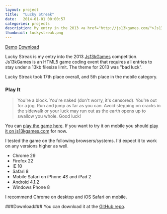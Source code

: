 ```yaml
---
layout: project
title:  "Lucky Streak"
date:   2014-01-01 00:00:57
categories: projects
description: My entry in the 2013 <a href="http://js13kgames.com/">Js13kGames</a>&nbsp;competition.
thumbnail: luckystreak.png
---
```

<p class="linkContainer">
    <a href="/projects/fullscreen/lucky-streak">Demo</a>
    <a href="https://github.com/ferronsays/js13k-LuckyStreak">Download</a>
</p>

Lucky Streak is my entry into the 2013 [Js13kGames][js13kgames] competition.  Js13kGames is an HTML5 game coding event that requires all entries to stay under a 13kb filesize limit.  The theme for 2013 was "bad luck".

Lucky Streak took 17th place overall, and 5th place in the mobile category.

### Play It ###

> You're a block. You're naked (don't worry, it's censored). You're out for a jog. Run and jump as far as you can. Avoid stepping on cracks in the sidewalk or your luck may run out as the earth opens up to swallow you whole. Good luck!

You can [play the game here][lucky-streak-fullscreen]. If you want to try it on mobile you should [play it on js13kgames.com][mobile-full] for now.

I tested the game on the following browsers/systems.  I'd expect it to work on any versions higher as well.

- Chrome 29
- Firefox 22
- IE 10
- Safari 8
- Mobile Safari on iPhone 4S and iPad 2
- Android 4.1.2
- Windows Phone 8

I recommend Chrome on desktop and iOS Safari on mobile.

###Download###
You can download it at the [GitHub repo][lucky-streak-gh].


[lucky-streak-js13k]: http://js13kgames.com/entries/lucky-streak
[lucky-streak-fullscreen]: /projects/fullscreen/lucky-streak
[js13kgames]: http://js13kgames.com/
[mobile-full]: http://js13kgames.com/games/lucky-streak/index.html
[lucky-streak-gh]: https://github.com/ferronsays/js13k-LuckyStreak